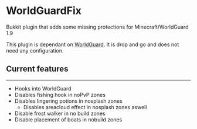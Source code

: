 # WorldGuardFix
Bukkit plugin that adds some missing protections for Minecraft/WorldGuard 1.9

This plugin is dependant on [WorldGuard](https://github.com/sk89q/WorldGuard). It is drop and go and does not need any configuration.

## Current features
-------
- Hooks into WorldGuard
- Disables fishing hook in noPvP zones
- Disables lingering potions in nosplash zones
  - Disables areacloud effect in nosplash zones aswell
- Disable frost walker in no build zones
- Disable placement of boats in nobuild zones